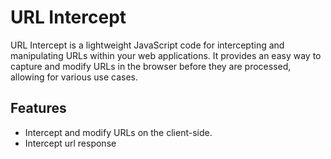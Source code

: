 # URL Intercept

URL Intercept is a lightweight JavaScript code for intercepting and manipulating URLs within your web applications. It provides an easy way to capture and modify URLs in the browser before they are processed, allowing for various use cases.

## Features

- Intercept and modify URLs on the client-side.
- Intercept url response

